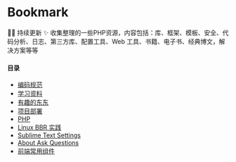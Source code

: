 # Bookmark
:cherries::sparkles: 持续更新 :sparkles: 
收集整理的一些PHP资源，内容包括：库、框架、模板、安全、代码分析、日志、第三方库、配置工具、Web 工具、书籍、电子书、经典博文，解决方案等等

#### 目录
 - [编码规范](https://github.com/emanci/Bookmark/blob/master/Coding-Standards.md)
 - [学习资料](https://github.com/emanci/Bookmark/blob/master/Awesome-Website.md)
 - [有趣的东东](https://github.com/emanci/Bookmark/blob/master/Funny-Things.md)
 - [项目部署](https://github.com/emanci/deploy-practices)
 - [PHP](https://github.com/emanci/Bookmark/blob/master/Php.md)
 - [Linux BBR 实践](https://github.com/emanci/Bookmark/blob/master/Practices/Linux-BBR-practice.md)
 - [Sublime Text Settings](https://github.com/emanci/Bookmark/blob/master/Sublime-Settings.md)
 - [About Ask Questions](https://github.com/emanci/Bookmark/blob/master/About-ask-questions.md)
 - [前端常用组件](https://github.com/emanci/Bookmark/blob/master/Front-Components.md)
